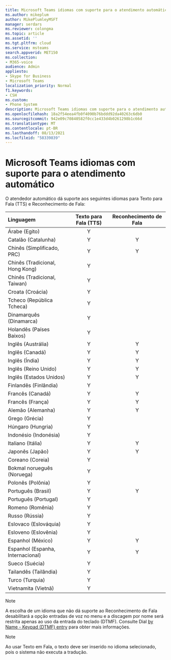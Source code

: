 ```yaml
---
title: Microsoft Teams idiomas com suporte para o atendimento automático
ms.author: mikeplum
author: MikePlumleyMSFT
manager: serdars
ms.reviewer: colongma
ms.topic: article
ms.assetid: ''
ms.tgt.pltfrm: cloud
ms.service: msteams
search.appverid: MET150
ms.collection:
- M365-voice
audience: Admin
appliesto:
- Skype for Business
- Microsoft Teams
localization_priority: Normal
f1.keywords:
- CSH
ms.custom:
- Phone System
description: Microsoft Teams idiomas com suporte para o atendimento automático
ms.openlocfilehash: 18a2f54eea4fb0f4090b76bddd92da40263c6db0
ms.sourcegitcommit: 942e09c70840582f0cc1e433d4b0261298b1c66d
ms.translationtype: MT
ms.contentlocale: pt-BR
ms.lasthandoff: 08/13/2021
ms.locfileid: "58339839"
---
```

# <a name="microsoft-teams-auto-attendant-supported-languages"></a>Microsoft Teams idiomas com suporte para o atendimento automático

O atendedor automático dá suporte aos seguintes idiomas para Texto para Fala (TTS) e Reconhecimento de Fala:

|Linguagem                                |Texto para Fala (TTS)     |Reconhecimento de Fala                     |
|:---------------------------------------|:-----------------------:|:-------------------------------------:|
|Árabe (Egito)                          |Y                        |                                       |
|Catalão (Catalunha)                       |Y                        |Y                                      |
|Chinês (Simplificado, PRC)               |Y                        |Y                                      |
|Chinês (Tradicional, Hong Kong)        |Y                        |                                       |
|Chinês (Tradicional, Taiwan)           |Y                        |                                       |    
|Croata (Croácia)                      |Y                        |                                       |    
|Tcheco (República Tcheca)                  |Y                        |                                       |    
|Dinamarquês (Dinamarca)                        |Y                        |                                       |    
|Holandês (Países Baixos)                     |Y                        |                                       |    
|Inglês (Austrália)                     |Y                        |Y                                      |
|Inglês (Canadá)                        |Y                        |Y                                      |
|Inglês (Índia)                         |Y                        |Y                                      |
|Inglês (Reino Unido)                |Y                        |Y                                      |
|Inglês (Estados Unidos)                 |Y                        |Y                                      |
|Finlandês (Finlândia)                       |Y                        |                                       |    
|Francês (Canadá)                         |Y                        |Y                                      |
|Francês (França)                         |Y                        |Y                                      |
|Alemão (Alemanha)                        |Y                        |Y                                      |
|Grego (Grécia)                          |Y                        |                                       |
|Húngaro (Hungria)                     |Y                        |                                       |
|Indonésio (Indonésia)                  |Y                        |                                       |
|Italiano (Itália)                         |Y                        |Y                                      |
|Japonês (Japão)                        |Y                        |Y                                      |
|Coreano (Coreia)                          |Y                        |                                       |    
|Bokmal norueguês (Noruega)               |Y                        |                                       |    
|Polonês (Polônia)                         |Y                        |                                       |    
|Português (Brasil)                     |Y                        |Y                                      |
|Português (Portugal)                   |Y                        |                                       |    
|Romeno (Romênia)                      |Y                        |                                       |    
|Russo (Rússia)                        |Y                        |                                       |    
|Eslovaco (Eslováquia)                       |Y                        |                                       |    
|Esloveno (Eslovênia)                    |Y                        |                                       |    
|Espanhol (México)                        |Y                        |Y                                      |
|Espanhol (Espanha, Internacional)          |Y                        |Y                                      |
|Sueco (Suécia)                        |Y                        |                                       |    
|Tailandês (Tailândia)                         |Y                        |                                       |    
|Turco (Turquia)                        |Y                        |                                       |    
|Vietnamita (Vietnã)                    |Y                        |                                       |    

> [!NOTE]
> A escolha de um idioma que não dá suporte ao Reconhecimento de Fala desabilitará a opção entradas de voz no menu e a discagem por nome será restrita apenas ao uso da entrada do teclado (DTMF). Consulte Dial [by Name - Keypad (DTMF) entry](dial-voice-reference.md#dial-by-name---keypad-dtmf-entry) para obter mais informações.

> [!NOTE]
> Ao usar Texto em Fala, o texto deve ser inserido no idioma selecionado, pois o sistema não executa a tradução.
